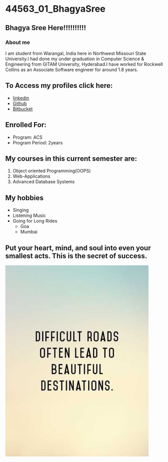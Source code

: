 # 44563_01_BhagyaSree
## Bhagya Sree Here!!!!!!!!!!
### About me
I am student from Warangal, India here in Northwest Missouri State University.I had done my under graduation in Computer Science & Engineering from GITAM University, Hyderabad.I have worked for Rockwell Collins as an Associate Software engineer for around 1.8 years. 
## To Access my profiles click here:
- [linkedin](https://www.linkedin.com/in/bhagya-sree-chanda-067152117/)
- [Github](https://github.com/bhagyasree2895/)
- [Bitbucket](https://bitbucket.org/Bhagyasree2895/)
## Enrolled For:
- Program: ACS
- Program Period: 2years
## My courses in this current semester are:
1. Object oriented Programming(OOPS)
2. Web-Applications
3. Advanced Database Systems
## My hobbies
- Singing
- Listening Music
- Going for Long Rides
    - Goa
    - Mumbai
## Put your heart, mind, and soul into even your smallest acts. This is the secret of success.
![Click here for surprise:](https://github.com/bhagyasree2895/44563_01_BhagyaSree/blob/master/Image1.jpg)


